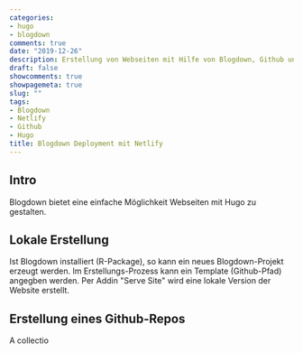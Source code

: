 ```yaml
---
categories:
- hugo
- blogdown
comments: true
date: "2019-12-26"
description: Erstellung von Webseiten mit Hilfe von Blogdown, Github und Netlify
draft: false
showcomments: true
showpagemeta: true
slug: ""
tags:
- Blogdown
- Netlify
- Github 
- Hugo
title: Blogdown Deployment mit Netlify
---
```


## Intro

Blogdown bietet eine einfache Möglichkeit Webseiten mit Hugo zu gestalten.

## Lokale Erstellung

Ist Blogdown installiert (R-Package), so kann ein neues Blogdown-Projekt erzeugt werden. Im Erstellungs-Prozess kann ein Template (Github-Pfad) angegben werden. Per Addin "Serve Site" wird eine lokale Version der Website erstellt.

## Erstellung eines Github-Repos

A collectio